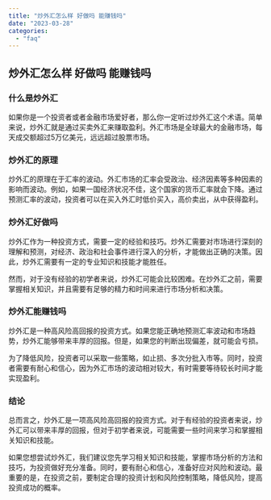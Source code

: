 ```yaml
---
title: "炒外汇怎么样 好做吗 能赚钱吗"
date: "2023-03-28"
categories: 
  - "faq"
---
```


## 炒外汇怎么样 好做吗 能赚钱吗

### 什么是炒外汇

如果你是一个投资者或者金融市场爱好者，那么你一定听过炒外汇这个术语。简单来说，炒外汇就是通过买卖外汇来赚取盈利。外汇市场是全球最大的金融市场，每天成交额超过5万亿美元，远远超过股票市场。

### 炒外汇的原理

炒外汇的原理在于汇率的波动。外汇市场的汇率会受政治、经济因素等多种因素的影响而波动。例如，如果一国经济状况不佳，这个国家的货币汇率就会下降。通过预测汇率的波动，投资者可以在买入外汇时低价买入，高价卖出，从中获得盈利。

### 炒外汇好做吗

炒外汇作为一种投资方式，需要一定的经验和技巧。炒外汇需要对市场进行深刻的理解和预测，对经济、政治和社会事件进行深入的分析，才能做出正确的决策。因此，炒外汇需要有一定的专业知识和技能才能胜任。

然而，对于没有经验的初学者来说，炒外汇可能会比较困难。在炒外汇之前，需要掌握相关知识，并且需要有足够的精力和时间来进行市场分析和决策。

### 炒外汇能赚钱吗

炒外汇是一种高风险高回报的投资方式。如果您能正确地预测汇率波动和市场趋势，炒外汇能够带来丰厚的回报。但是，如果您的判断出现偏差，就可能会亏损。

为了降低风险，投资者可以采取一些策略，如止损、多次分批入市等。同时，投资者需要有耐心和信心，因为外汇市场的波动相对较大，有时需要等待较长时间才能实现盈利。

### 结论

总而言之，炒外汇是一项高风险高回报的投资方式。对于有经验的投资者来说，炒外汇可以带来丰厚的回报，但对于初学者来说，可能需要一些时间来学习和掌握相关知识和技能。

如果您想尝试炒外汇，我们建议您先学习相关知识和技能，掌握市场分析的方法和技巧，为投资做好充分准备。同时，要有耐心和信心，准备好应对风险和波动。最重要的是，在投资之前，要制定合理的投资计划和风险控制策略，降低风险，提高投资成功的概率。
